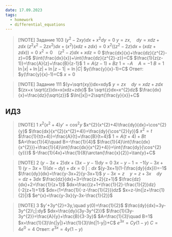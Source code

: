 ```yaml
---
date: 17.09.2023
tags:
  - homework
  - differential_equations
---
```


> [!NOTE] Задание 103
> $(y^{2}-2xy)dx+x^{2}dy=0$
> $y=zx,\quad dy=xdz+zdx$
> $(z^{2}x^{2}-2zx^{2})dx+(x^2)(xdz+zdx)=0$
> $x^{2}((z^{2}-2z)dx+(xdz+zdx))=0$
> $x^{2}=0\quad (z^{2}-z)dx+xdz=0$
> $\frac{dx}{x}+\frac{dz}{z^{2}-z}=0$
> $\int{\frac{dx}{x}}+\int{\frac{dz}{z^{2}-z}}=C$
> $\frac{1}{z(z-1)}=\frac{A}{z}+\frac{B}{z-1}$
> $1=A(z-1)+Bz$
> $1=-A\quad A=-1$
> $B=1$
> $\ln{|x|}+\ln{|z|}+\ln{|z-1|}=\ln{|C|}$
> $y(\frac{y}{x}-1)=C$
> Ответ:
> $y(\frac{y}{x}-1)=C$
> $x=0$

> [!NOTE] Задание 111
> $(y+\sqrt{xy})dx=xdy$
> $y=zx\quad dy=xdz+zdx$
> $(zx+x \sqrt{z})dx=x(xdz+zdx)$
> $x \sqrt{z}dx=x^{2}dz$
> $\frac{dx}{x}=\frac{dz}{\sqrt{z}}$
> $\ln{|x|}=2\sqrt{\frac{y}{x}}+C$

## ИДЗ

> [!NOTE] 1
> $x^{2}(x^{2}+4)y'=\cos^{2}{y}$
> $x^{2}(x^{2}+4)\frac{dy}{dx}=\cos^{2}{y}$
> $\frac{dx}{x^{2}(x^{2}+4)}=\frac{dy}{\cos^{2}{y}}$
> $x^{2}=t$
> $\frac{1}{t(t+4)}=\frac{A}{t}+\frac{B}{t+4}$
> $1=A(t+4)+Bt$
> $A=\frac{1}{4}\quad B=-\frac{1}{4}$
> $\frac{1}{4}\int{\frac{dx}{x^{2}}}+\frac{1}{4}\int{\frac{dx}{x^{2}+4}}=\int{\frac{dy}{\cos^{2}{y}}}$
> $-\frac{1}{4x}+\frac{1}{8}\arctan{\frac{x}{2}}=\tan{y}+C$

> [!NOTE] 2
> $(y-3x+2)dx+(3x-y-1)dy=0$
> $3x-y-1 = -1(y-3x+1)$
> $(y-3x+1)(dx-dy)+dx=0\;|:dx$
> $(y-3x+1)(1-(\frac{dy}{dx}))=-1$
> $\frac{dy}{dx}=\frac{y-3x+2}{y-3x+1}$
> $y-3x=z\quad y=z+3x\quad dy=dz+3dx$
> $\frac{dz}{dx}+3=\frac{z+2}{z+1}$
> $\frac{dz}{dx}+2=\frac{1}{z+1}$
> $dx=\frac{(z+1+\frac{1}{2}-\frac{1}{2})dz}{-2(z+1)+1}$
> $dx=(1+\frac{1}{-z-\frac{1}{2}})dz$
> $x=z-\ln{|z+\frac{1}{2}|}$
> $e^{x}=\frac{y-3x}{y-3x-\frac{1}{2}}$
> 
 
> [!NOTE] 3
> $y'+3y^{2}=3y,\quad y(0)=\frac{1}{2}$
> $\frac{dy}{dx}=3y-3y^{2}\;|:dy$
> $dx=\frac{dy}{3y-3y^{2}}$
> $\frac{1}{3y-3y^{2}}=\frac{A}{y}+\frac{B}{3-3y}$
> $A=\frac{1}{3}\quad B=1$
> $x=\frac{1}{3}\ln{|y|}+\frac{1}{3}\ln{|1-y|}+C$
> $e^{3x}=Cy(1-y)$
> $C=4e^{0}=4$
> Ответ:
> $e^{3x}=4y(1-y)$

